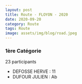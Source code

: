 ```yaml
---
layout: post
title: Route - FLOYON - 2020
date: 2020-09-20
category: Route
tags: Route
image: assets/img/blog/road.jpeg
---
```


### 1ère Catégorie
23 participants
- DEFOSSE HERVE : 11
- DUFOUR JULIEN : Ab
